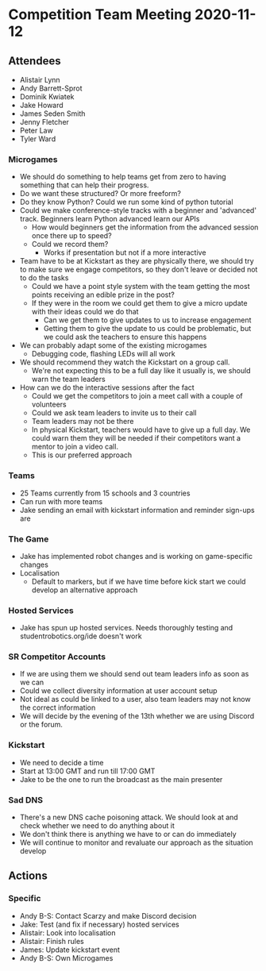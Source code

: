 # Competition Team Meeting 2020-11-12

## Attendees

- Alistair Lynn
- Andy Barrett-Sprot
- Dominik Kwiatek
- Jake Howard
- James Seden Smith
- Jenny Fletcher
- Peter Law
- Tyler Ward

### Microgames

- We should do something to help teams get from zero to having something that can help their progress.
- Do we want these structured? Or more freeform?
- Do they know Python? Could we run some kind of python tutorial
- Could we make conference-style tracks with a beginner and 'advanced' track. Beginners learn Python advanced learn our APIs
  - How would beginners get the information from the advanced session once there up to speed?
  - Could we record them?
    - Works if presentation but not if a more interactive
- Team have to be at Kickstart as they are physically there, we should try to make sure we engage competitors, so they don't leave or decided not to do the tasks
  - Could we have a point style system with the team getting the most points receiving an edible prize in the post?
  - If they were in the room we could get them to give a micro update with their ideas could we do that
    - Can we get them to give updates to us to increase engagement
    - Getting them to give the update to us could be problematic, but we could ask the teachers to ensure this happens
- We can probably adapt some of the existing microgames
  - Debugging code, flashing LEDs will all work
- We should recommend they watch the Kickstart on a group call.
  - We're not expecting this to be a full day like it usually is, we should warn the team leaders
- How can we do the interactive sessions after the fact
  - Could we get the competitors to join a meet call with a couple of volunteers
  - Could we ask team leaders to invite us to their call
  - Team leaders may not be there
  - In physical Kickstart, teachers would have to give up a full day. We could warn them they will be needed if their competitors want a mentor to join a video call.
  - This is our preferred approach

### Teams

- 25 Teams currently from 15 schools and 3 countries
- Can run with more teams
- Jake sending an email with kickstart information and reminder sign-ups are

### The Game

- Jake has implemented robot changes and is working on game-specific changes
- Localisation
  - Default to markers, but if we have time before kick start we could develop an alternative approach

### Hosted Services

- Jake has spun up hosted services. Needs thoroughly testing and studentrobotics.org/ide doesn't work

### SR Competitor Accounts

- If we are using them we should send out team leaders info as soon as we can
- Could we collect diversity information at user account setup
- Not ideal as could be linked to a user, also team leaders may not know the correct information
- We will decide by the evening of the 13th whether we are using Discord or the forum.

### Kickstart

- We need to decide a time
- Start at 13:00 GMT and run till 17:00 GMT
- Jake to be the one to run the broadcast as the main presenter

### Sad DNS

- There's a new DNS cache poisoning attack. We should look at and check whether we need to do anything about it
- We don't think there is anything we have to or can do immediately
- We will continue to monitor and revaluate our approach as the situation develop

## Actions

### Specific

- Andy B-S: Contact Scarzy and make Discord decision
- Jake: Test (and fix if necessary) hosted services
- Alistair: Look into localisation
- Alistair: Finish rules
- James: Update kickstart event
- Andy B-S: Own Microgames
